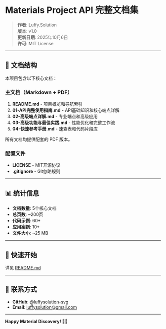 # Materials Project API 完整文档集

> **作者**: Luffy.Solution  
> **版本**: v1.0  
> **更新日期**: 2025年10月6日  
> **许可**: MIT License

---

## 📁 文档结构

本项目包含以下核心文档：

### 主文档（Markdown + PDF）

1. **README.md** - 项目概览和导航索引
2. **01-API完整使用指南.md** - API基础知识和核心端点详解
3. **02-高级端点详解.md** - 专业端点和高级应用
4. **03-高级功能与最佳实践.md** - 性能优化和完整工作流
5. **04-快速参考手册.md** - 速查表和代码片段库

所有文档均提供配套的 PDF 版本。

### 配置文件

- **LICENSE** - MIT开源协议
- **.gitignore** - Git忽略规则

---

## 📊 统计信息

- **文档数量**: 5个核心文档
- **总页数**: ~200页
- **代码示例**: 60+
- **应用案例**: 10+
- **文件大小**: ~25 MB

---

## 🚀 快速开始

详见 [README.md](README.md)

---

## 📧 联系方式

- **GitHub**: [@luffysolution-svg](https://github.com/luffysolution-svg)
- **Email**: luffysolution@gmail.com

---

**Happy Material Discovery! 🔬✨**
